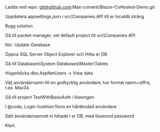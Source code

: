 Ladda ned repo:  git@github.com:Max-comerit/Blazor-CoHosted-Demo.git  

Uppdatera appsettings.json i src/Companies.API till er localdb sträng  

Bygg solution  

Gå till packet-manager, set default project till src\Companies.API  

Kör: Update-Database

Öppna SQL Server Object Explorer och Hitta er DB  

Gå till Databases\System Databases\Master\Tables  

Högerklicka dbo.AspNetUsers -> View data  

Välj användarnamn till en godtycklig användare, har format namn+siffra, t.ex. Max34  


Gå till project TestWithBasicAuth i lösningen  

I @code, Login-funktion finns en hårdkodad användare  

Sätt användarnamnet ni hittade i er DB, med lösenord password  

Klart.

